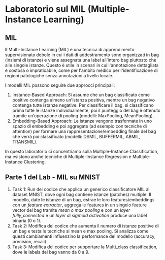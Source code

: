 # Laboratorio sul MIL (Multiple-Instance Learning)

## MIL
Il Multi-Instance Learning (MIL) è una tecnica di apprendimento supervisionato debole in cui i dati di addestramento sono organizzati in bag (insiemi di istanze) e viene assegnata una label all'intero bag piuttosto che alle singole istanze. Questo è utile in scenari in cui l'annotazione dettagliata è costosa o impraticabile, come per l'ambito medico per l'identificazione di regioni patologiche senza annotazioni a livello locale.

I modelli MIL possono seguire due approcci principali:
1. Instance-Based Approach: Si assume che un bag classificato come positivo contenga almeno un'istanza positiva, mentre un bag negativo contenga tutte istanze negative. Per classificare il bag, si classificano prima tutte le istanze individualmente, poi il punteggio del bag è ottenuto tramite un'operazione di pooling (modelli: MaxPooling, MeanPooling).
2. Embedding-Based Approach: Le istanze vengono trasformate in uno spazio di embedding e poi aggregate (ad esempio con tecniche di attention) per formare una rappresentazione/embedding finale del bag che verrà poi classificato (modelli: DSMIL, BUFFERMIL, ABMIL, TRANSMIL).

In questo laboratorio ci concentriamo sulla Multiple-Instance Classification, ma esistono anche tecniche di Multiple-Instance Regression e Multiple-Instance Clustering.

## Parte 1 del Lab - MIL su MNIST

1. Task 1: Run del codice che applica un generico classificatore MIL al dataset MNIST, dove ogni bag contiene istanze (patches) multiple. Il modello, date le istanze di un bag, estrae le loro features/embeddings con un *feature extractor*, aggrega le features in un singolo feature vector del bag tramite *mean o max pooling* e con un *layer fully_connected* e un *layer di sigmoid activation* produce una label binaria (0 o 1).
2. Task 2: Modifica del codice che aumenta il numero di istanze positive di un bag e testa le tecniche si mean e max pooling. Si analizza come questi cambiamenti influenzino la performance del modello (accuracy, precision, recall)
3. Task 3: Modifica del codice per supportare la Multi_class classification, dove le labels dei bag vanno da 0 a 9. 




